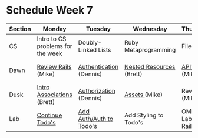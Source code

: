 # Schedule Week 7

| Section | Monday                                                                                                | Tuesday                                                                  | Wednesday                | Thursday            | Friday                 |  
| ------  | ------                                                                                                | -------                                                                  | --------                 | ---------           | -------                |  
| CS      | Intro to CS problems for the week                                                                     | Doubly-Linked Lists                                                      | Ruby Metaprogramming     | File IO             | Web Scraping           |  
| Dawn    | [Review Rails](https://github.com/sf-wdi-17/notes/tree/master/lectures/week-07/_1_monday/dawn) (Mike) | [Authentication](../lectures/week-07/_2_tuesday/dawn/README.md) (Dennis) | [Nested Resources](../lectures/week-07/_3_wednesday/dawn/README.md) (Brett) | [API's](https://github.com/sf-wdi-17/notes/tree/master/lectures/week-07/_4_thursday/dawn) (Mike)        | Password Reset (Brett) |  
| Dusk    | [Intro Associations](../lectures/week-07/_1_monday/dusk/README.md) (Brett)                                                                            | [Authorization](../lectures/week-07/_2_tuesday/dusk) (Dennis)                                                   | [Assets ](https://github.com/sf-wdi-17/styling_todos/tree/master) (Mike)            | Review (Mike)       | Lab start              |  
| Lab     | [Continue Todo's](https://github.com/sf-wdi-17/extended_todos)                                        | [Add Auth/Auth to Todo's](https://github.com/sf-wdi-17/extended_todos)                                                  | Add Styling to Todo's    | OMDB Lab with Rails | TDB                    |  
